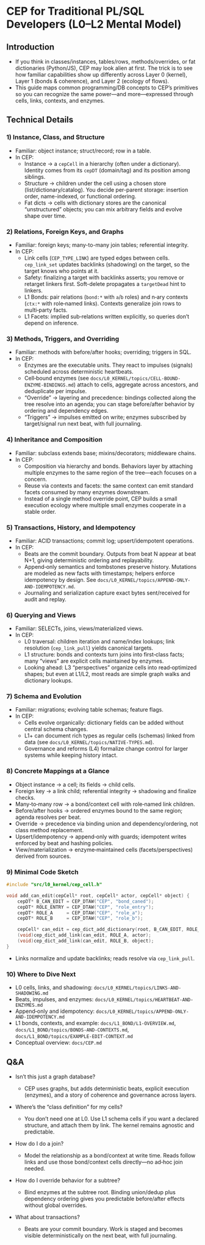 ﻿# CEP for Traditional PL/SQL Developers (L0–L2 Mental Model)

## Introduction
- If you think in classes/instances, tables/rows, methods/overrides, or fat dictionaries (Python/JS), CEP may look alien at first. The trick is to see how familiar capabilities show up differently across Layer 0 (kernel), Layer 1 (bonds & coherence), and Layer 2 (ecology of flows).
- This guide maps common programming/DB concepts to CEP’s primitives so you can recognize the same power—and more—expressed through cells, links, contexts, and enzymes.

## Technical Details

### 1) Instance, Class, and Structure
- Familiar: object instance; struct/record; row in a table.
- In CEP:
  - Instance → a `cepCell` in a hierarchy (often under a dictionary). Identity comes from its `cepDT` (domain/tag) and its position among siblings.
  - Structure → children under the cell using a chosen store (list/dictionary/catalog). You decide per-parent storage: insertion order, name-indexed, or functional ordering.
  - Fat dicts → cells with dictionary stores are the canonical “unstructured” objects; you can mix arbitrary fields and evolve shape over time.

### 2) Relations, Foreign Keys, and Graphs
- Familiar: foreign keys; many-to-many join tables; referential integrity.
- In CEP:
  - Link cells (`CEP_TYPE_LINK`) are typed edges between cells. `cep_link_set` updates backlinks (shadowing) on the target, so the target knows who points at it.
  - Safety: finalizing a target with backlinks asserts; you remove or retarget linkers first. Soft-delete propagates a `targetDead` hint to linkers.
  - L1 Bonds: pair relations (`bond:*` with `a`/`b` roles) and n‑ary contexts (`ctx:*` with role‑named links). Contexts generalize join rows to multi‑party facts.
  - L1 Facets: implied sub‑relations written explicitly, so queries don’t depend on inference.

### 3) Methods, Triggers, and Overriding
- Familiar: methods with before/after hooks; overriding; triggers in SQL.
- In CEP:
  - Enzymes are the executable units. They react to impulses (signals) scheduled across deterministic heartbeats.
  - Cell‑bound enzymes (see `docs/L0_KERNEL/topics/CELL-BOUND-ENZYME-BINDINGS.md`) attach to cells, aggregate across ancestors, and deduplicate per impulse.
  - “Override” → layering and precedence: bindings collected along the tree resolve into an agenda; you can stage before/after behavior by ordering and dependency edges.
  - “Triggers” → impulses emitted on write; enzymes subscribed by target/signal run next beat, with full journaling.

### 4) Inheritance and Composition
- Familiar: subclass extends base; mixins/decorators; middleware chains.
- In CEP:
  - Composition via hierarchy and bonds. Behaviors layer by attaching multiple enzymes to the same region of the tree—each focuses on a concern.
  - Reuse via contexts and facets: the same context can emit standard facets consumed by many enzymes downstream.
  - Instead of a single method override point, CEP builds a small execution ecology where multiple small enzymes cooperate in a stable order.

### 5) Transactions, History, and Idempotency
- Familiar: ACID transactions; commit log; upsert/idempotent operations.
- In CEP:
  - Beats are the commit boundary. Outputs from beat N appear at beat N+1, giving deterministic ordering and replayability.
  - Append‑only semantics and tombstones preserve history. Mutations are modeled as new facts with timestamps; helpers enforce idempotency by design. See `docs/L0_KERNEL/topics/APPEND-ONLY-AND-IDEMPOTENCY.md`.
  - Journaling and serialization capture exact bytes sent/received for audit and replay.

### 6) Querying and Views
- Familiar: SELECTs, joins, views/materialized views.
- In CEP:
  - L0 traversal: children iteration and name/index lookups; link resolution (`cep_link_pull`) yields canonical targets.
  - L1 structure: bonds and contexts turn joins into first‑class facts; many “views” are explicit cells maintained by enzymes.
  - Looking ahead: L3 “perspectives” organize cells into read‑optimized shapes; but even at L1/L2, most reads are simple graph walks and dictionary lookups.

### 7) Schema and Evolution
- Familiar: migrations; evolving table schemas; feature flags.
- In CEP:
  - Cells evolve organically: dictionary fields can be added without central schema changes.
  - L1+ can document rich types as regular cells (schemas) linked from data (see `docs/L0_KERNEL/topics/NATIVE-TYPES.md`).
  - Governance and reforms (L4) formalize change control for larger systems while keeping history intact.

### 8) Concrete Mappings at a Glance
- Object instance → a cell; its fields → child cells.
- Foreign key → a link child; referential integrity → shadowing and finalize checks.
- Many‑to‑many row → a bond/context cell with role‑named link children.
- Before/after hooks → ordered enzymes bound to the same region; agenda resolves per beat.
- Override → precedence via binding union and dependency/ordering, not class method replacement.
- Upsert/idempotency → append‑only with guards; idempotent writes enforced by beat and hashing policies.
- View/materialization → enzyme‑maintained cells (facets/perspectives) derived from sources.

### 9) Minimal Code Sketch
```c
#include "src/l0_kernel/cep_cell.h"

void add_can_edit(cepCell* root, cepCell* actor, cepCell* object) {
    cepDT* B_CAN_EDIT = CEP_DTAW("CEP", "bond_caned");
    cepDT* ROLE_ENTRY = CEP_DTAW("CEP", "role_entry");
    cepDT* ROLE_A     = CEP_DTAW("CEP", "role_a");
    cepDT* ROLE_B     = CEP_DTAW("CEP", "role_b");

    cepCell* can_edit = cep_dict_add_dictionary(root, B_CAN_EDIT, ROLE_ENTRY, CEP_STORAGE_RED_BLACK_T);
    (void)cep_dict_add_link(can_edit, ROLE_A, actor);
    (void)cep_dict_add_link(can_edit, ROLE_B, object);
}
```
- Links normalize and update backlinks; reads resolve via `cep_link_pull`.

### 10) Where to Dive Next
- L0 cells, links, and shadowing: `docs/L0_KERNEL/topics/LINKS-AND-SHADOWING.md`
- Beats, impulses, and enzymes: `docs/L0_KERNEL/topics/HEARTBEAT-AND-ENZYMES.md`
- Append‑only and idempotency: `docs/L0_KERNEL/topics/APPEND-ONLY-AND-IDEMPOTENCY.md`
- L1 bonds, contexts, and example: `docs/L1_BOND/L1-OVERVIEW.md`, `docs/L1_BOND/topics/BONDS-AND-CONTEXTS.md`, `docs/L1_BOND/topics/EXAMPLE-EDIT-CONTEXT.md`
- Conceptual overview: `docs/CEP.md`

## Q&A
- Isn’t this just a graph database?
  - CEP uses graphs, but adds deterministic beats, explicit execution (enzymes), and a story of coherence and governance across layers.

- Where’s the “class definition” for my cells?
  - You don’t need one at L0. Use L1 schema cells if you want a declared structure, and attach them by link. The kernel remains agnostic and predictable.

- How do I do a join?
  - Model the relationship as a bond/context at write time. Reads follow links and use those bond/context cells directly—no ad‑hoc join needed.

- How do I override behavior for a subtree?
  - Bind enzymes at the subtree root. Binding union/dedup plus dependency ordering gives you predictable before/after effects without global overrides.

- What about transactions?
  - Beats are your commit boundary. Work is staged and becomes visible deterministically on the next beat, with full journaling.
